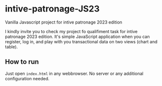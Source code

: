 # intive-patronage-JS23
Vanilla Javascript project for intive patronage 2023 edition

I kindly invite you to check my project fo qualifiment task for intive patronage 2023 edition.
It's simple JavaScript application when you can register, log in, and play with you transactional data on two views (chart and table).


## How to run

Just open `index.html` in any webbrowser. No server or any additional configuration needed.



